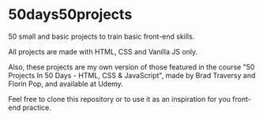 # 50days50projects
50 small and basic projects to train basic front-end skills.

All projects are made with HTML, CSS and Vanilla JS only.

Also, these projects are my own version of those featured in the course "50 Projects In 50 Days - HTML, CSS & JavaScript", made by Brad Traversy and Florin Pop, and available at Udemy.

Feel free to clone this repository or to use it as an inspiration for you front-end practice.